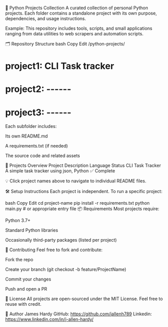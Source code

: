 🐍 Python Projects Collection
A curated collection of personal Python projects. Each folder contains a standalone project with its own purpose, dependencies, and usage instructions.

Example:
This repository includes tools, scripts, and small applications ranging from data utilities to web scrapers and automation scripts.

🗂️ Repository Structure
bash
Copy
Edit
/python-projects/

# project1: CLI Task tracker
# project2: ------
# project3: ------


Each subfolder includes:

Its own README.md

A requirements.txt (if needed)

The source code and related assets

📌 Projects Overview
Project	Description	Language	Status
CLI Task Tracker	A simple task tracker using json, Python	✅ Complete


💡 Click project names above to navigate to individual README files.

🛠 Setup Instructions
Each project is independent. To run a specific project:

bash
Copy
Edit
cd project-name
pip install -r requirements.txt
python main.py  # or appropriate entry file
📦 Requirements
Most projects require:

Python 3.7+

Standard Python libraries

Occasionally third-party packages (listed per project)


🤝 Contributing
Feel free to fork and contribute:

Fork the repo

Create your branch (git checkout -b feature/ProjectName)

Commit your changes

Push and open a PR

📄 License
All projects are open-sourced under the MIT License.
Feel free to reuse with credit.

👤 Author
James Hardy
GitHub: https://github.com/jallenh789
Linkedin: https://www.linkedin.com/in/j-allen-hardy/

